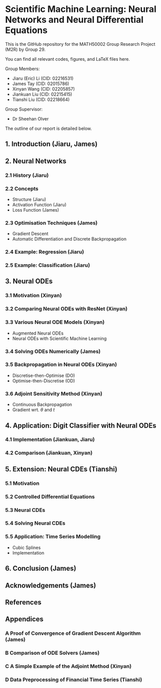 # Scientific Machine Learning: Neural Networks and Neural Differential Equations

This is the GitHub repository for the MATH50002 Group Research Project (M2R) by Group 29.

You can find all relevant codes, figures, and LaTeX files here.

Group Members:

- Jiaru (Eric) Li (CID: 02216531)
- James Tay (CID: 02015786)
- Xinyan Wang (CID: 02205857)
- Jiankuan Liu (CID: 02215415)
- Tianshi Liu (CID: 02218664)

Group Supervisor:

- Dr Sheehan Olver

The outline of our report is detailed below.

## 1. Introduction (Jiaru, James)

## 2. Neural Networks

### 2.1 History (Jiaru)

### 2.2 Concepts

- Structure (Jiaru)
- Activation Function (Jiaru)
- Loss Function (James)

### 2.3 Optimisation Techniques (James)

- Gradient Descent
- Automatic Differentiation and Discrete Backpropagation

### 2.4 Example: Regression (Jiaru)

### 2.5 Example: Classification (Jiaru)

## 3. Neural ODEs

### 3.1 Motivation (Xinyan)

### 3.2 Comparing Neural ODEs with ResNet (Xinyan)

### 3.3 Various Neural ODE Models (Xinyan)

- Augmented Neural ODEs
- Neural ODEs with Scientific Machine Learning

### 3.4 Solving ODEs Numerically (James)

### 3.5 Backpropagation in Neural ODEs (Xinyan)

- Discretise-then-Optimise (DO)
- Optimise-then-Discretise (OD)

### 3.6 Adjoint Sensitivity Method (Xinyan)

- Continuous Backpropagation
- Gradient wrt. $\theta$ and $t$

## 4. Application: Digit Classifier with Neural ODEs

### 4.1 Implementation (Jiankuan, Jiaru)

### 4.2 Comparison (Jiankuan, Xinyan)

## 5. Extension: Neural CDEs (Tianshi)

### 5.1 Motivation

### 5.2 Controlled Differential Equations

### 5.3 Neural CDEs

### 5.4 Solving Neural CDEs

### 5.5 Application: Time Series Modelling

- Cubic Splines
- Implementation

## 6. Conclusion (James)

## Acknowledgements (James)

## References

## Appendices

### A Proof of Convergence of Gradient Descent Algorithm (James)

### B Comparison of ODE Solvers (James)

### C A Simple Example of the Adjoint Method (Xinyan)

### D Data Preprocessing of Financial Time Series (Tianshi)
